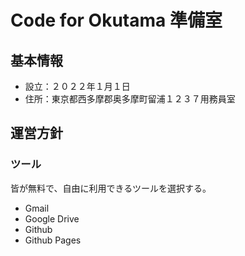 # Code for Okutama 準備室

## 基本情報
- 設立：２０２２年１月１日
- 住所：東京都西多摩郡奥多摩町留浦１２３７用務員室

## 運営方針

### ツール
皆が無料で、自由に利用できるツールを選択する。
- Gmail
- Google Drive
- Github
- Github Pages
